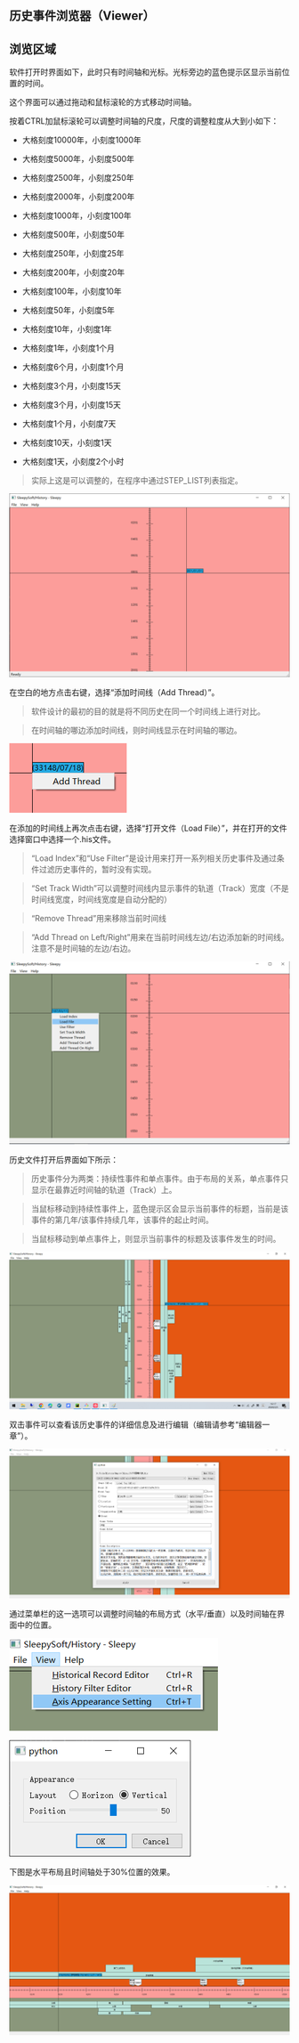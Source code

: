 ## 历史事件浏览器（Viewer）

## 浏览区域

软件打开时界面如下，此时只有时间轴和光标。光标旁边的蓝色提示区显示当前位置的时间。

这个界面可以通过拖动和鼠标滚轮的方式移动时间轴。

按着CTRL加鼠标滚轮可以调整时间轴的尺度，尺度的调整粒度从大到小如下：

+ 大格刻度10000年，小刻度1000年
+ 大格刻度5000年，小刻度500年
+ 大格刻度2500年，小刻度250年
+ 大格刻度2000年，小刻度200年

+ 大格刻度1000年，小刻度100年
+ 大格刻度500年，小刻度50年
+ 大格刻度250年，小刻度25年
+ 大格刻度200年，小刻度20年

+ 大格刻度100年，小刻度10年
+ 大格刻度50年，小刻度5年
+ 大格刻度10年，小刻度1年

+ 大格刻度1年，小刻度1个月
+ 大格刻度6个月，小刻度1个月
+ 大格刻度3个月，小刻度15天
+ 大格刻度3个月，小刻度15天
+ 大格刻度1个月，小刻度7天
+ 大格刻度10天，小刻度1天

+ 大格刻度1天，小刻度2个小时

> 实际上这是可以调整的，在程序中通过STEP_LIST列表指定。

![](viewer_1.png)

在空白的地方点击右键，选择“添加时间线（Add Thread）”。

> 软件设计的最初的目的就是将不同历史在同一个时间线上进行对比。

> 在时间轴的哪边添加时间线，则时间线显示在时间轴的哪边。

![](viewer_2.png)

在添加的时间线上再次点击右键，选择“打开文件（Load File）”，并在打开的文件选择窗口中选择一个.his文件。

> “Load Index”和“Use Filter”是设计用来打开一系列相关历史事件及通过条件过滤历史事件的，暂时没有实现。

> “Set Track Width”可以调整时间线内显示事件的轨道（Track）宽度（不是时间线宽度，时间线宽度是自动分配的）

> “Remove Thread”用来移除当前时间线

> “Add Thread on Left/Right”用来在当前时间线左边/右边添加新的时间线。注意不是时间轴的左边/右边。

![](viewer_3.png)

历史文件打开后界面如下所示：

> 历史事件分为两类：持续性事件和单点事件。由于布局的关系，单点事件只显示在最靠近时间轴的轨道（Track）上。

> 当鼠标移动到持续性事件上，蓝色提示区会显示当前事件的标题，当前是该事件的第几年/该事件持续几年，该事件的起止时间。

> 当鼠标移动到单点事件上，则显示当前事件的标题及该事件发生的时间。

![](viewer_4.png)

双击事件可以查看该历史事件的详细信息及进行编辑（编辑请参考“编辑器一章”）。

![](viewer_5.png)

通过菜单栏的这一选项可以调整时间轴的布局方式（水平/垂直）以及时间轴在界面中的位置。

![](viewer_6.png)

![img.png](viewer_7.png)

下图是水平布局且时间轴处于30%位置的效果。

![img.png](viewer_8.png)
